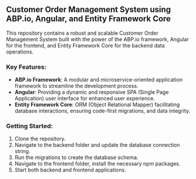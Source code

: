 ## Customer Order Management System using ABP.io, Angular, and Entity Framework Core

This repository contains a robust and scalable Customer Order Management System built with the power of the ABP.io framework, Angular for the frontend, and Entity Framework Core for the backend data operations.

### Key Features:
- **ABP.io Framework**: A modular and microservice-oriented application framework to streamline the development process.
- **Angular**: Providing a dynamic and responsive SPA (Single Page Application) user interface for enhanced user experience.
- **Entity Framework Core**: ORM (Object Relational Mapper) facilitating database interactions, ensuring code-first migrations, and data integrity.
  
### Getting Started:
1. Clone the repository.
2. Navigate to the backend folder and update the database connection string.
3. Run the migrations to create the database schema.
4. Navigate to the frontend folder, install the necessary npm packages.
5. Start both backend and frontend applications.

